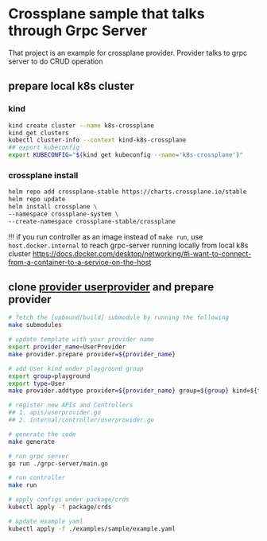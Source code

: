 # Crossplane sample that talks through Grpc Server

That project is an example for crossplane provider. Provider talks to grpc server to do CRUD operation

## prepare local k8s cluster

### kind

```bash
kind create cluster --name k8s-crossplane
kind get clusters
kubectl cluster-info --context kind-k8s-crossplane
## export kubeconfig
export KUBECONFIG="$(kind get kubeconfig --name='k8s-crossplane')"
```

### crossplane install

```bash
helm repo add crossplane-stable https://charts.crossplane.io/stable
helm repo update
helm install crossplane \
--namespace crossplane-system \
--create-namespace crossplane-stable/crossplane
```

!!! if you run controller as an image instead of `make run`, use `host.docker.internal` to reach grpc-server running locally from local k8s cluster https://docs.docker.com/desktop/networking/#i-want-to-connect-from-a-container-to-a-service-on-the-host

## clone [provider userprovider](https://github.com/crossplane/provider-userprovider) and prepare provider

```bash
# fetch the [upbound/build] submodule by running the following
make submodules

# update template with your provider name
export provider_name=UserProvider
make provider.prepare provider=${provider_name}

# add User kind under playground group
export group=playground
export type=User
make provider.addtype provider=${provider_name} group=${group} kind=${type}

# register new APIs and Controllers
## 1. apis/userprovider.go
## 2. internal/controller/userprovider.go

# generate the code
make generate

# run grpc server
go run ./grpc-server/main.go

# run controller
make run

# apply configs under package/crds
kubectl apply -f package/crds

# update example yaml
kubectl apply -f ./examples/sample/example.yaml
```
